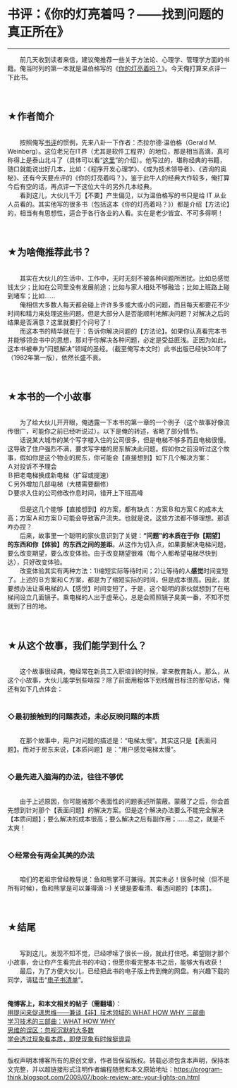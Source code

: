 # 书评：《你的灯亮着吗？——找到问题的真正所在》 

-----

<div class="post-body entry-content">
　　前几天收到读者来信，建议俺推荐一些关于方法论、心理学、管理学方面的书籍。俺当时列的第一本就是温伯格写的《<a href="https://docs.google.com/document/d/1a23u6NZWjZkZe96bgIQXZuEEIC7qCb1lr0tlRboi5Po/" target="_blank">你的灯亮着吗？</a>》。今天俺打算来点评一下此书。<a name="more"></a><br/>
<br/>
<br/>
<h2>★作者简介</h2><br/>
　　按照俺写<a href="../../search/label/%E4%B9%A6%E8%AF%84%2F%E5%BD%B1%E8%AF%84.md">书评</a>的惯例，先来八卦一下作者：杰拉尔德·温伯格（Gerald M. Weinberg）。这位老兄在IT界（尤其是软件工程界）的地位，那是相当高滴，真可称得上是泰山北斗了（具体可以看“<a href="https://en.wikipedia.org/wiki/Gerald_Weinberg" rel="nofollow" target="_blank">这里</a>”的介绍）。他写过的，堪称经典的书籍，随口就能说出好几本，比如：《程序开发心理学》、《成为技术领导者》、《咨询的奥秘》、还有今天要点评的《你的灯亮着吗？》。鉴于此牛人的经典大作较多，俺打算今后有空的话，再点评一下这位大牛的另外几本经典。<br/>
　　看到这儿，大伙儿千万【不要】产生偏见，以为温伯格写的书只是给 IT 从业人员看的。其实他写的很多书（包括这本《你的灯亮着吗？》）都是介绍【方法论】的，相当有有思想性，适合于各行各业的人看。实在是老少皆宜、不可多得啊！<br/>
<br/>
<br/>
<h2>★为啥俺推荐此书？</h2><br/>
　　其实在大伙儿的生活中、工作中，无时无刻不被各种问题所困扰。比如总感觉钱太少；比如在公司里没有发展前途；比如与家人相处不够融洽；比如上班路上碰到堵车；比如......<br/>
　　俺相信大多数人每天都会碰上许许多多或大或小的问题，而且每天都要花不少时间和精力来处理这些问题。但是大部分人是否能顺利地解决问题？对解决之后的结果是否满意？这里就要打个问号了！<br/>
　　而这本书的精华就在于：告诉你解决问题的【方法论】。如果你认真看完本书并能够领会书中的思想，那对于你解决各种问题，必定是受益匪浅。正因为如此，这本书被奉为“问题解决”领域的圣经。（截至俺写本文时）此书出版已经快30年了（1982年第一版），依然长盛不衰。<br/>
<br/>
<br/>
<h2>★本书的一个小故事</h2><br/>
　　为了给大伙儿开开眼，俺透露一下本书的第一章的一个例子（这个故事好像流传很广，可能你之前已经听说过）。以下是俺的转述，省略了部分情节。<br/>
　　话说某大城市的某个写字楼入住的公司很多，但是电梯不够多而且电梯很慢。这导致了住户强烈不满，要求写字楼的房东解决此问题。假如你之前没听过这个故事，假如你是这个物业的房东，你可能会【直接想到】如下几个解决方案：<br/>
Ａ对投诉不予理会<br/>
Ｂ把老电梯换成新电梯（扩容或提速）<br/>
Ｃ另外增加几部电梯（大楼需要翻修）<br/>
Ｄ要求入住的公司修改作息时间，错开上下班高峰<br/>
<br/>
　　但是这几个能够【直接想到】的方案，都有缺点：方案Ｂ和方案Ｃ的成本太高；方案Ａ和方案Ｄ可能会导致客户流失。也就是说，这些方法都不够理想。那该咋办捏？<br/>
　　后来，故事里一个聪明的家伙意识到了关键：<b>“问题”的本质在于你【期望】的东西和你【体验】的东西之间的差距</b>。从这作为切入点，如果要解决电梯问题，要么改变期望，要么改变体验。由于改变期望很难（每个人都希望电梯尽快到达），只好改变体验。<br/>
　　改变体验其实有两种方法：1)缩短实际等待时间；2)让等待的人<b>感觉</b>时间变短了。上述的Ｂ方案和Ｃ方案，都是为了缩短实际的时间，但是成本很高。因此，就要想办法让乘电梯的人【感觉】时间变短了。于是，这个聪明的家伙就想到了在电梯间设立几面镜子。乘电梯的人出于虚荣心，总是会照照镜子臭美一番，不知不觉就到了目的地。<br/>
<br/>
<br/>
<h2>★从这个故事，我们能学到什么？</h2><br/>
　　这个故事很经典，俺经常在新员工入职培训的时候，拿来教育新人。那么，从这个小故事，大伙儿能学到些啥捏？除了前面用粗体下划线醒目标注的那句话，俺还有如下几点体会：<br/>
<br/>
<h3>◇最初接触到的问题表述，未必反映问题的本质</h3><br/>
　　在那个故事中，用户对问题的描述是：“电梯太慢”。其实这只是【表面问题】。而对于房东来说，【本质问题】是：“用户感觉电梯太慢”。<br/>
<br/>
<h3>◇最先进入脑海的办法，往往不够优</h3><br/>
　　由于上述原因，你可能被那个表面性的问题表述所蒙蔽。蒙蔽了之后，你会首先想到针对那个【表面问题】的解决方案。但是这个解决办法要么不能完全解决【本质问题】；要么解决的成本很高；要么解决之后有副作用；......总之，就是不太爽！<br/>
<br/>
<h3>◇经常会有两全其美的办法</h3><br/>
　　咱们的老祖宗曾经教导说：鱼和熊掌不可兼得。其实未必！很多时候（但不是所有时候），鱼和熊掌是可以兼得滴 :-) 关键是要看清、看透问题的【本质】。<br/>
<br/>
<br/>
<h2>★结尾</h2><br/>
　　写到这儿，发现不知不觉，已经啰嗦了很长一段，就此打住吧。希望刚才那个小故事，会让你产生看完此书的冲动；但愿你看完整本书之后，能够大有收获！<br/>
　　最后，为了方便大伙儿，已经把此书的电子版上传到俺的网盘。有兴趣下载的同学，请猛击“<a href="https://github.com/programthink/books" target="_blank">电子书清单</a>”。<br/>
<br/>
<br/>
<b>俺博客上，和本文相关的帖子（需翻墙）</b>：<br/>
<a href="../../2012/03/think-what-how-why.md">用提问来促进思维——兼谈【非】技术领域的 WHAT HOW WHY 三部曲</a><br/>
<a href="../../2009/02/study-technology-in-three-steps.md">学习技术的三部曲：WHAT HOW WHY</a><br/>
<a href="../../2010/07/silent-proof.md">思维的误区：忽视沉默的大多数</a><br/>
<a href="../../2009/02/from-surface-to-essence.md">学会透过现象看本质，即使现象有时候挺诡异</a>
</div>


------------------------------------------------

版权声明本博客所有的原创文章，作者皆保留版权。转载必须包含本声明，保持本文完整，并以超链接形式注明作者编程随想和本文原始地址：https://program-think.blogspot.com/2009/07/book-review-are-your-lights-on.html
